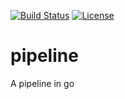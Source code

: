 [![Build Status](https://travis-ci.org/pokanop/pipeline.svg?branch=master)](https://travis-ci.org/pokanop/pipeline)
[![License](https://img.shields.io/badge/license-MIT-blue.svg)](https://github.com/containous/traefik/blob/master/LICENSE.md)

# pipeline
A pipeline in go
